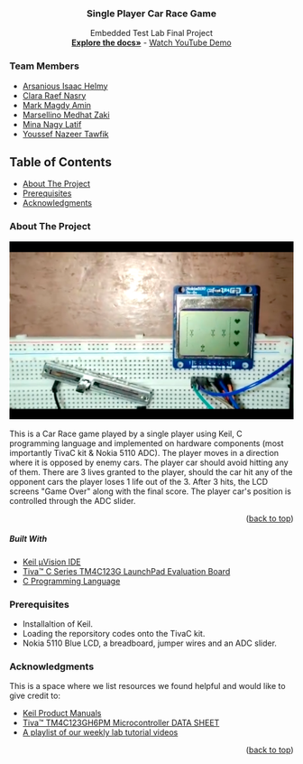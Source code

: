 <div align="center">
  <h3 align="center">Single Player Car Race Game</h3>
  <p align="center">
    Embedded Test Lab Final Project
<br />
    <a href="https://github.com/marsellino10/embedded-project/tree/main/embedded%20project"><strong>Explore the docs»</strong></a>
    -
    <a href="https://www.youtube.com/watch?v=ZlvuRH89MgA&ab_channel=ClaraRaef">Watch YouTube Demo</a>
  </p>
</div>

### Team Members
- [Arsanious Isaac Helmy](https://github.com/arsanious-isaac)
- [Clara Raef Nasry](https://github.com/Clara-Raef)
- [Mark Magdy Amin](https://github.com/markmagdy822000)
- [Marsellino Medhat Zaki](https://github.com/marsellino10)
- [Mina Nagy Latif](https://github.com/MinaNagyLatif)
- [Youssef Nazeer Tawfik](https://github.com/Yousef-nazeer)



## Table of Contents
<ul>
    <li>
      <a href="#about-the-project">About The Project</a>
    </li>
    <li>
      <a href="#prerequisites">Prerequisites</a>
    </li>
    <li>
      <a href="#acknowledgments">Acknowledgments</a>
    </li>
</ul>


### About The Project

![Product Name Screen Shot](https://github.com/marsellino10/embedded-project/blob/main/Screen%20Shot%202022-05-20%20at%201.52.18%20AM.png)

This is a Car Race game played by a single player using Keil, C programming language and implemented on hardware components (most importantly TivaC kit & Nokia 5110 ADC). The player moves in a direction where it is opposed by enemy cars. The player car should avoid hitting any of them. There are 3 lives granted to the player, should the car hit any of the opponent cars the player loses 1 life out of the 3. After 3 hits, the LCD screens "Game Over" along with the final score. 
The player car's position is controlled through the ADC slider.


<p align="right">(<a href="#top">back to top</a>)</p>

##### Built With
* [Keil µVision IDE](https://www2.keil.com/mdk5/uvision/)
* [Tiva™ C Series TM4C123G LaunchPad Evaluation Board](https://www.ti.com/lit/spmu296)
* [C Programming Language](https://www.learn-c.org/)


### Prerequisites
* Installaltion of Keil.
* Loading the reporsitory codes onto the TivaC kit.
* Nokia 5110 Blue LCD, a breadboard, jumper wires and an ADC slider.


### Acknowledgments
This is a space where we list resources we found helpful and would like to give credit to:

* [Keil Product Manuals](https://www.keil.com/support/man/docs/uv4/)
* [Tiva™ TM4C123GH6PM Microcontroller DATA SHEET](chrome-extension://efaidnbmnnnibpcajpcglclefindmkaj/https://www.ti.com/lit/ds/spms376e/spms376e.pdf?ts=1652959781573)
* [A playlist of our weekly lab tutorial videos](https://youtube.com/playlist?list=PL8QIIvvGlfWB-Q_3aRYP_fuhROhXuZ6Ck](https://www.youtube.com/playlist?list=PL8QIIvvGlfWB-Q_3aRYP_fuhROhXuZ6Ck))

<p align="right">(<a href="#top">back to top</a>)</p>

[contributors-shield]: https://img.shields.io/badge/contributors-6-blue
[contributors-url]: https://github.com/marsellino10/embedded-project/graphs/contributors
